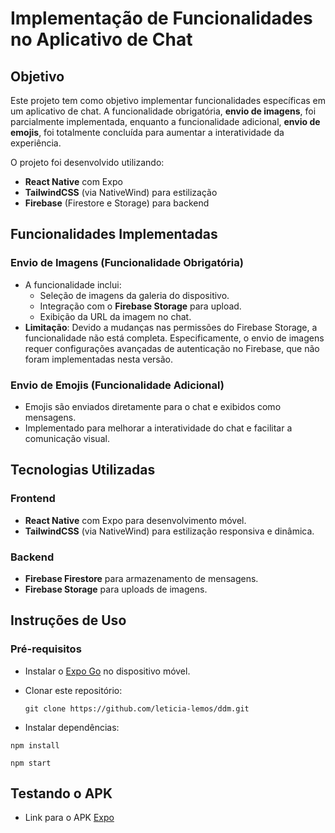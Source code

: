 # Implementação de Funcionalidades no Aplicativo de Chat

## Objetivo

Este projeto tem como objetivo implementar funcionalidades específicas em um aplicativo de chat. A funcionalidade obrigatória, **envio de imagens**, foi parcialmente implementada, enquanto a funcionalidade adicional, **envio de emojis**, foi totalmente concluída para aumentar a interatividade da experiência.

O projeto foi desenvolvido utilizando:

- **React Native** com Expo
- **TailwindCSS** (via NativeWind) para estilização
- **Firebase** (Firestore e Storage) para backend

## Funcionalidades Implementadas

### Envio de Imagens (Funcionalidade Obrigatória)

- A funcionalidade inclui:
  - Seleção de imagens da galeria do dispositivo.
  - Integração com o **Firebase Storage** para upload.
  - Exibição da URL da imagem no chat.
- **Limitação**: Devido a mudanças nas permissões do Firebase Storage, a funcionalidade não está completa. Especificamente, o envio de imagens requer configurações avançadas de autenticação no Firebase, que não foram implementadas nesta versão.

### Envio de Emojis (Funcionalidade Adicional)

- Emojis são enviados diretamente para o chat e exibidos como mensagens.
- Implementado para melhorar a interatividade do chat e facilitar a comunicação visual.

## Tecnologias Utilizadas

### Frontend

- **React Native** com Expo para desenvolvimento móvel.
- **TailwindCSS** (via NativeWind) para estilização responsiva e dinâmica.

### Backend

- **Firebase Firestore** para armazenamento de mensagens.
- **Firebase Storage** para uploads de imagens.

## Instruções de Uso

### Pré-requisitos

- Instalar o [Expo Go](https://expo.dev/client) no dispositivo móvel.
- Clonar este repositório:

  ```
  git clone https://github.com/leticia-lemos/ddm.git
  ```

- Instalar dependências:

 ```
 npm install
 ```

 ```
 npm start
 ```

## Testando o APK

- Link para o APK [Expo](https://expo.dev/client)